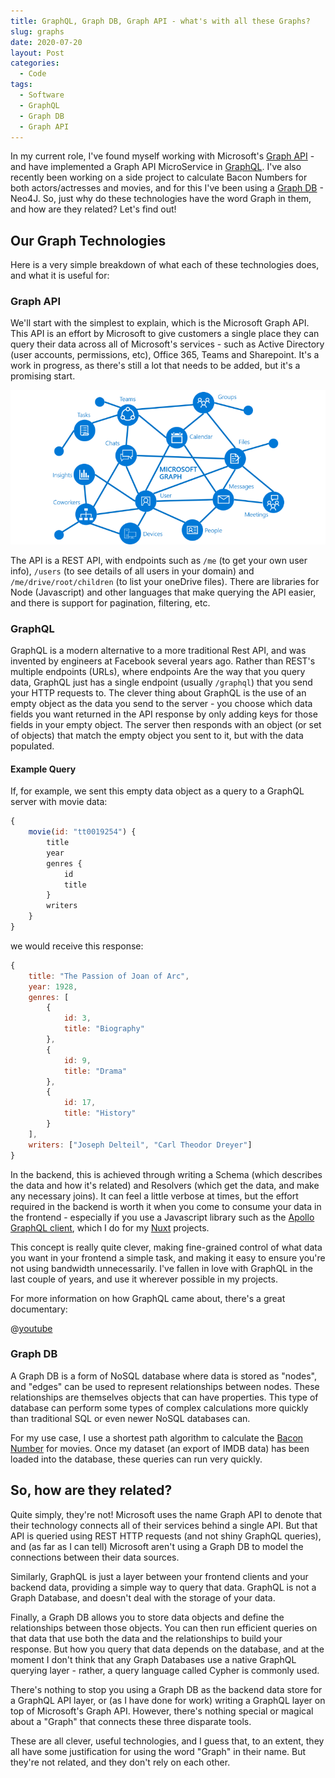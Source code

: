 ```yaml
---
title: GraphQL, Graph DB, Graph API - what's with all these Graphs?
slug: graphs
date: 2020-07-20
layout: Post
categories:
  - Code
tags:
  - Software
  - GraphQL
  - Graph DB
  - Graph API
---
```


In my current role, I've found myself working with Microsoft's [Graph API](https://docs.microsoft.com/en-us/graph/overview) - and have implemented a Graph API MicroService in [GraphQL](https://graphql.org/learn/). I've also recently been working on a side project to calculate Bacon Numbers for both actors/actresses and movies, and for this I've been using a [Graph DB](https://neo4j.com/) - Neo4J. So, just why do these technologies have the word Graph in them, and how are they related? Let's find out!

<!-- more -->

## Our Graph Technologies

Here is a very simple breakdown of what each of these technologies does, and what it is useful for:

### Graph API

We'll start with the simplest to explain, which is the Microsoft Graph API. This API is an effort by Microsoft to give customers a single place they can query their data across all of Microsoft's services - such as Active Directory (user accounts, permissions, etc), Office 365, Teams and Sharepoint. It's a work in progress, as there's still a lot that needs to be added, but it's a promising start.

![Microsoft Graph](./microsoft-graph.png)

The API is a REST API, with endpoints such as `/me` (to get your own user info), `/users` (to see details of all users in your domain) and `/me/drive/root/children` (to list your oneDrive files). There are libraries for Node (Javascript) and other languages that make querying the API easier, and there is support for pagination, filtering, etc.

### GraphQL

GraphQL is a modern alternative to a more traditional Rest API, and was invented by engineers at Facebook several years ago. Rather than REST's multiple endpoints (URLs), where endpoints Are the way that you query data, GraphQL just has a single endpoint (usually `/graphql`) that you send your HTTP requests to. The clever thing about GraphQL is the use of an empty object as the data you send to the server - you choose which data fields you want returned in the API response by only adding keys for those fields in your empty object. The server then responds with an object (or set of objects) that match the empty object you sent to it, but with the data populated.

#### Example Query

If, for example, we sent this empty data object as a query to a GraphQL server with movie data:

```js
{
	movie(id: "tt0019254") {
		title
		year
		genres {
			id
			title
		}
		writers
	}
}
```

we would receive this response:

```js
{
	title: "The Passion of Joan of Arc",
	year: 1928,
	genres: [
		{
			id: 3,
			title: "Biography"
		},
		{
			id: 9,
			title: "Drama"
		},
		{
			id: 17,
			title: "History"
		}
	],
	writers: ["Joseph Delteil", "Carl Theodor Dreyer"]
}
```

In the backend, this is achieved through writing a Schema (which describes the data and how it's related) and Resolvers (which get the data, and make any necessary joins). It can feel a little verbose at times, but the effort required in the backend is worth it when you come to consume your data in the frontend - especially if you use a Javascript library such as the [Apollo GraphQL client](https://www.apollographql.com/docs/react/), which I do for my [Nuxt](https://nuxtjs.org/) projects.

This concept is really quite clever, making fine-grained control of what data you want in your frontend a simple task, and making it easy to ensure you're not using bandwidth unnecessarily. I've fallen in love with GraphQL in the last couple of years, and use it wherever possible in my projects.

For more information on how GraphQL came about, there's a great documentary:

@[youtube](https://www.youtu.be/783ccP__No8)

### Graph DB

A Graph DB is a form of NoSQL database where data is stored as "nodes", and "edges" can be used to represent relationships between nodes. These relationships are themselves objects that can have properties. This type of database can perform some types of complex calculations more quickly than traditional SQL or even newer NoSQL databases can.

For my use case, I use a shortest path algorithm to calculate the [Bacon Number](https://en.wikipedia.org/wiki/Six_Degrees_of_Kevin_Bacon) for movies. Once my dataset (an export of IMDB data) has been loaded into the database, these queries can run very quickly.

## So, how are they related?

Quite simply, they're not! Microsoft uses the name Graph API to denote that their technology connects all of their services behind a single API. But that API is queried using REST HTTP requests (and not shiny GraphQL queries), and (as far as I can tell) Microsoft aren't using a Graph DB to model the connections between their data sources.

Similarly, GraphQL is just a layer between your frontend clients and your backend data, providing a simple way to query that data. GraphQL is not a Graph Database, and doesn't deal with the storage of your data.

Finally, a Graph DB allows you to store data objects and define the relationships between those objects. You can then run efficient queries on that data that use both the data and the relationships to build your response. But how you query that data depends on the database, and at the moment I don't think that any Graph Databases use a native GraphQL querying layer - rather, a query language called Cypher is commonly used.

There's nothing to stop you using a Graph DB as the backend data store for a GraphQL API layer, or (as I have done for work) writing a GraphQL layer on top of Microsoft's Graph API. However, there's nothing special or magical about a "Graph" that connects these three disparate tools.

These are all clever, useful technologies, and I guess that, to an extent, they all have some justification for using the word "Graph" in their name. But they're not related, and they don't rely on each other.
